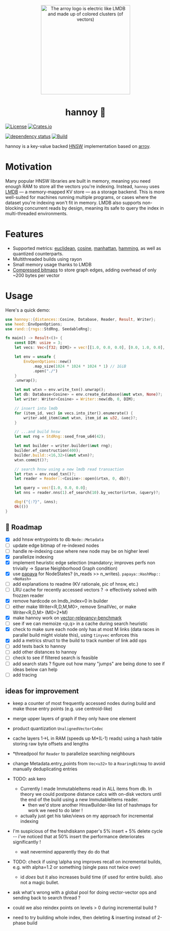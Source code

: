 <p align="center"><img width="280px" title="The arroy logo is electric like LMDB and made up of colored clusters (of vectors)" src="https://raw.githubusercontent.com/nnethercott/hannoy/main/assets/ed_temp.png"></a>
<h1 align="center">hannoy 🗼</h1>

[![License](https://img.shields.io/badge/license-MIT-green)](LICENSE)
[![Crates.io](https://img.shields.io/crates/v/hannoy)](https://crates.io/crates/hannoy)
<!-- [![Docs](https://docs.rs/arroy/badge.svg)](https://docs.rs/arroy) -->
[![dependency status](https://deps.rs/repo/github/nnethercott/hannoy/status.svg)](https://deps.rs/repo/github/nnethercott/hannoy)
[![Build](https://github.com/nnethercott/hannoy/actions/workflows/rust.yml/badge.svg)](https://github.com/nnethercott/hannoy/actions/workflows/rust.yml)

hannoy is a key-value backed [HNSW](https://www.pinecone.io/learn/series/faiss/hnsw/) implementation based on [arroy](https://github.com/meilisearch/arroy).

# Motivation
Many popular HNSW libraries are built in memory, meaning you need enough RAM to store all the vectors you're indexing. Instead, `hannoy` uses [LMDB](https://en.wikipedia.org/wiki/Lightning_Memory-Mapped_Database) — a memory-mapped KV store — as a storage backend. This is more well-suited for machines running multiple programs, or cases where the dataset you're indexing won't fit in memory. LMDB also supports non-blocking concurrent reads by design, meaning its safe to query the index in multi-threaded environments.

# Features
- Supported metrics: [euclidean](https://en.wikipedia.org/wiki/Euclidean_distance#:~:text=In%20mathematics%2C%20the%20Euclidean%20distance,occasionally%20called%20the%20Pythagorean%20distance.), [cosine](https://en.wikipedia.org/wiki/Cosine_similarity#Cosine_distance), [manhattan](https://en.wikipedia.org/wiki/Taxicab_geometry), [hamming](https://en.wikipedia.org/wiki/Hamming_distance), as well as quantized counterparts.
- Multithreaded builds using rayon
- Small memory usage thanks to LMDB
- [Compressed bitmaps](https://github.com/RoaringBitmap/roaring-rs) to store graph edges, adding overhead of only ~200 bytes per vector

# Usage
Here's a quick demo:

```rust
use hannoy::{distances::Cosine, Database, Reader, Result, Writer};
use heed::EnvOpenOptions;
use rand::{rngs::StdRng, SeedableRng};

fn main() -> Result<()> {
    const DIM: usize = 3;
    let vecs: Vec<[f32; DIM]> = vec![[1.0, 0.0, 0.0], [0.0, 1.0, 0.0], [0.0, 0.0, 1.0]];

    let env = unsafe {
        EnvOpenOptions::new()
            .map_size(1024 * 1024 * 1024 * 1) // 1GiB
            .open("./")
    }
    .unwrap();

    let mut wtxn = env.write_txn().unwrap();
    let db: Database<Cosine> = env.create_database(&mut wtxn, None)?;
    let writer: Writer<Cosine> = Writer::new(db, 0, DIM);

    // insert into lmdb
    for (item_id, vec) in vecs.into_iter().enumerate() {
        writer.add_item(&mut wtxn, item_id as u32, &vec)?;
    }

    // ...and build hnsw
    let mut rng = StdRng::seed_from_u64(42);

    let mut builder = writer.builder(&mut rng);
    builder.ef_construction(400);
    builder.build::<16,32>(&mut wtxn)?;
    wtxn.commit()?;

    // search hnsw using a new lmdb read transaction
    let rtxn = env.read_txn()?;
    let reader = Reader::<Cosine>::open(&rtxn, 0, db)?;

    let query = vec![1.0, 0.0, 0.0];
    let nns = reader.nns(1).ef_search(10).by_vector(&rtxn, &query)?;

    dbg!("{:?}", &nns);
    Ok(())
}
```

## 🚀 Roadmap
- [x] add hnsw entrypoints to db `Node::Metadata`
- [ ] update edge bitmap of re-indexed nodes
- [ ] handle re-indexing case where new node may be on higher level
- [x] parallelize indexing
- [x] implement heuristic edge selection (mandatory; improves perfs non trivially -> Sparse Neighborhood Graph condition)
- [x] use [papaya](https://github.com/ibraheemdev/papaya) for NodeStates? (n_reads >> n_writes). `papaya::HashMap::<NoHash>`
- [ ] add explanations to readme (KV rationale, pic of hnsw, etc.)
- [ ] LRU cache for recently accessed vectors ? -> effectively solved with frozzen reader
- [x] remove hardcode on lmdb_index=0 in builder
- [ ] either make Writer<R,D,M,M0>, remove SmallVec, or make Writer<R,D,M> (M0=2*M)
- [x] make hannoy work on [vector-relevancy-benchmark](https://github.com/meilisearch/vector-store-relevancy-benchmark)
- [ ] see if we can memoize <p,q> in a cache during search heuristic
- [x] check to make sure each node only has at most M links (data races in parallel build might violate this), using `tinyvec` enforces this
- [x] add a metrics struct to the build to track number of link add ops
- [ ] add tests back to hannoy
- [ ] add other distances to hannoy
- [ ] check to see if filtered search is feasible
- [ ] add search stats ? figure out how many "jumps" are being done to see if ideas below can help
- [ ] add tracing

## ideas for improvement
- keep a counter of most frequently accessed nodes during build and make those entry points (e.g. use centroid-like)
- merge upper layers of graph if they only have one element
- product quantization `UnalignedVectorCodec`
- cache layers 1->L in RAM (speeds up M*(L-1) reads) using a hash table storing raw byte offsets and lengths
- *threadpool for `Reader` to parallelize searching neighbours

- change Metadata.entry_points from `Vec<u32>` to a `RoaringBitmap` to avoid manually deduplicating entries

- TODO: ask kero
  - Currently I made ImmutableItems read in ALL items from db. In theory we could postpone distance calcs with on-disk vectors until the end of the build using a new ImmutableItems reader.
    - then we'd store another HnswBuilder-like list of hashmaps for work we need to do later !
  - actually just get his take/views on my approach for incremental indexing
- I'm suspicious of the freshdiskann paper's 5% insert + 5% delete cycle -- i've noticed that at 50% insert the performance deteriorates significantly !
  - wait nevermind apparently they do do that
- TODO: check if using \alpha sng improves recall on incremental builds, e.g. with alpha=1.2 or something (single pass not twice over)
  - id *does* but it also increases build time (if used for entire build). also not a magic bullet.
- ask what's wrong with a global pool for doing vector-vector ops and sending back to search thread ?
- could we also reindex points on levels > 0 during incremental build ?
- need to try building whole index, then deleting & inserting instead of 2-phase build
